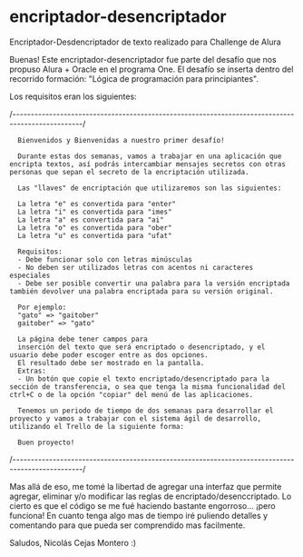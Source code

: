 # encriptador-desencriptador
Encriptador-Desdencriptador de texto realizado para Challenge de Alura

Buenas!
Este encriptador-desencriptador fue parte del desafío que nos propuso Alura + Oracle en el programa One. 
El desafío se inserta dentro del recorrido formación: "Lógica de programación para principiantes".

Los requisitos eran los siguientes:

 /*-------------------------------------------------------------------------------------------------*/
      
      Bienvenidos y Bienvenidas a nuestro primer desafío!

      Durante estas dos semanas, vamos a trabajar en una aplicación que encripta textos, así podrás intercambiar mensajes secretos con otras personas que sepan el secreto de la encriptación utilizada.

      Las "llaves" de encriptación que utilizaremos son las siguientes:

      La letra "e" es convertida para "enter"
      La letra "i" es convertida para "imes"
      La letra "a" es convertida para "ai"
      La letra "o" es convertida para "ober"
      La letra "u" es convertida para "ufat"

      Requisitos:
      - Debe funcionar solo con letras minúsculas
      - No deben ser utilizados letras con acentos ni caracteres especiales
      - Debe ser posible convertir una palabra para la versión encriptada también devolver una palabra encriptada para su versión original.

      Por ejemplo:
      "gato" => "gaitober"
      gaitober" => "gato"

      La página debe tener campos para
      inserción del texto que será encriptado o desencriptado, y el usuario debe poder escoger entre as dos opciones.
      El resultado debe ser mostrado en la pantalla.
      Extras:
      - Un botón que copie el texto encriptado/desencriptado para la sección de transferencia, o sea que tenga la misma funcionalidad del ctrl+C o de la opción "copiar" del menú de las aplicaciones.

      Tenemos un periodo de tiempo de dos semanas para desarrollar el proyecto y vamos a trabajar con el sistema ágil de desarrollo, utilizando el Trello de la siguiente forma:

      Buen proyecto!
 /*-------------------------------------------------------------------------------------------------*/
 
 Mas allá de eso, me tomé la libertad de agregar una interfaz que permite agregar, eliminar y/o modificar las reglas de encriptado/desenccriptado.
 Lo cierto es que el código se me fué haciendo bastante engorroso... ¡pero funciona!
 En cuanto tenga algo mas de tiempo iré puliendo detalles y comentando para que pueda ser comprendido mas facilmente.
 
 Saludos,
 Nicolás Cejas Montero :)
